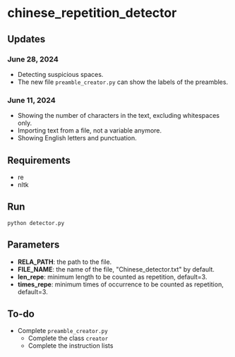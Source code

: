 # chinese_repetition_detector
## Updates
### June 28, 2024
- Detecting suspicious spaces.
- The new file ```preamble_creator.py``` can show the labels of the preambles.
### June 11, 2024
- Showing the number of characters in the text, excluding whitespaces only.
- Importing text from a file, not a variable anymore.
- Showing English letters and punctuation.

## Requirements
- re
- nltk
## Run
```
python detector.py
```
## Parameters
- **RELA_PATH**: the path to the file.
- **FILE_NAME**: the name of the file, "Chinese_detector.txt" by default.
- **len_repe**: minimum length to be counted as repetition, default=3.
- **times_repe**: minimum times of occurrence to be counted as repetition, default=3.

## To-do
- Complete ```preamble_creator.py```
  - Complete the class ```creator```
  - Complete the instruction lists
